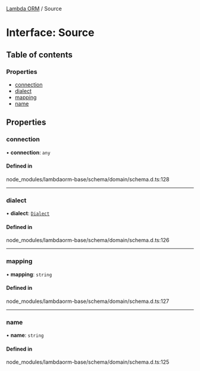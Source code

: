[Lambda ORM](../README.md) / Source

# Interface: Source

## Table of contents

### Properties

- [connection](Source.md#connection)
- [dialect](Source.md#dialect)
- [mapping](Source.md#mapping)
- [name](Source.md#name)

## Properties

### connection

• **connection**: `any`

#### Defined in

node_modules/lambdaorm-base/schema/domain/schema.d.ts:128

___

### dialect

• **dialect**: [`Dialect`](../enums/Dialect.md)

#### Defined in

node_modules/lambdaorm-base/schema/domain/schema.d.ts:126

___

### mapping

• **mapping**: `string`

#### Defined in

node_modules/lambdaorm-base/schema/domain/schema.d.ts:127

___

### name

• **name**: `string`

#### Defined in

node_modules/lambdaorm-base/schema/domain/schema.d.ts:125

